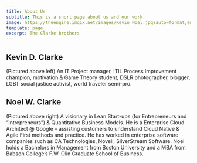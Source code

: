 ```yaml
---
title: About Us
subtitle: This is a short page about us and our work.
image: https://theengine.imgix.net/images/Kevin_Noel.jpg?auto=format,enhance&q=60&fit=clip
template: page
excerpt: The Clarke brothers
---
```

Kevin D. Clarke
---
(Pictured above left)
An IT Project manager, ITIL Process Improvement champion, motivation & Game Theory student, DSLR photographer, blogger, LGBT social justice activist, world traveler semi-pro.

Noel W. Clarke
---
(Pictured above right)
A visionary in Lean Start-ups (for Entrepreneurs and “Intrepreneurs”) & Quantitative Business Models. He is a Enterprise Cloud Architect @ Google – assisting customers to understand Cloud Native & Agile First methods and practice. He has worked in enterprise software companies such as CA Technologies, Novell, SilverStream Software. Noel holds a Bachelors in Management from Boston University and a MBA from Babson College’s F.W. Olin Graduate School of Business.
